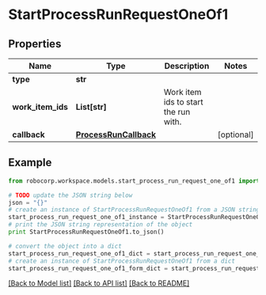 # StartProcessRunRequestOneOf1


## Properties
Name | Type | Description | Notes
------------ | ------------- | ------------- | -------------
**type** | **str** |  | 
**work_item_ids** | **List[str]** | Work item ids to start the run with. | 
**callback** | [**ProcessRunCallback**](ProcessRunCallback.md) |  | [optional] 

## Example

```python
from robocorp.workspace.models.start_process_run_request_one_of1 import StartProcessRunRequestOneOf1

# TODO update the JSON string below
json = "{}"
# create an instance of StartProcessRunRequestOneOf1 from a JSON string
start_process_run_request_one_of1_instance = StartProcessRunRequestOneOf1.from_json(json)
# print the JSON string representation of the object
print StartProcessRunRequestOneOf1.to_json()

# convert the object into a dict
start_process_run_request_one_of1_dict = start_process_run_request_one_of1_instance.to_dict()
# create an instance of StartProcessRunRequestOneOf1 from a dict
start_process_run_request_one_of1_form_dict = start_process_run_request_one_of1.from_dict(start_process_run_request_one_of1_dict)
```
[[Back to Model list]](../README.md#documentation-for-models) [[Back to API list]](../README.md#documentation-for-api-endpoints) [[Back to README]](../README.md)



